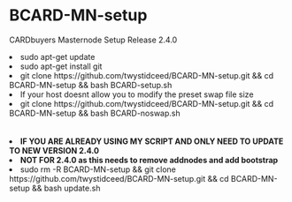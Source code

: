 # BCARD-MN-setup
CARDbuyers Masternode Setup Release 2.4.0
<br>
<li>sudo apt-get update
<li>sudo apt-get install git
<li>git clone https://github.com/twystidceed/BCARD-MN-setup.git && cd BCARD-MN-setup && bash BCARD-setup.sh
<br>
<li> If your host doesnt allow you to modify the preset swap file size
<li>git clone https://github.com/twystidceed/BCARD-MN-setup.git && cd BCARD-MN-setup && bash BCARD-noswap.sh
<br><br>
  <br>
<li><b>IF YOU ARE ALREADY USING MY SCRIPT AND ONLY NEED TO UPDATE TO NEW VERSION 2.4.0
  <li>NOT FOR 2.4.0 as this needs to remove addnodes and add bootstrap</b>
<li>sudo rm -R BCARD-MN-setup && git clone https://github.com/twystidceed/BCARD-MN-setup.git && cd BCARD-MN-setup && bash update.sh

